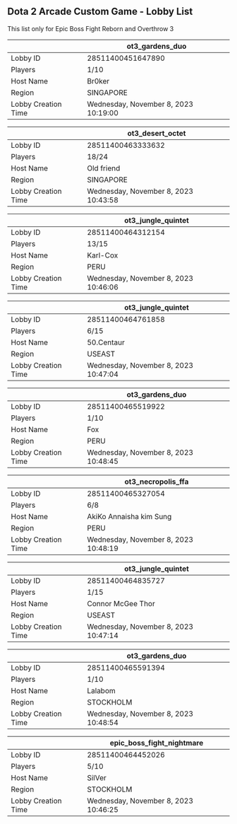 ## Dota 2 Arcade Custom Game - Lobby List

This list only for Epic Boss Fight Reborn and Overthrow 3

|  | ot3_gardens_duo |
| ------ | ------ |
| Lobby ID | 28511400451647890 |
| Players | 1/10 |
| Host Name | Br0ker |
| Region | SINGAPORE |
| Lobby Creation Time | Wednesday, November 8, 2023 10:19:00 |


|  | ot3_desert_octet |
| ------ | ------ |
| Lobby ID | 28511400463333632 |
| Players | 18/24 |
| Host Name | Old friend |
| Region | SINGAPORE |
| Lobby Creation Time | Wednesday, November 8, 2023 10:43:58 |


|  | ot3_jungle_quintet |
| ------ | ------ |
| Lobby ID | 28511400464312154 |
| Players | 13/15 |
| Host Name | Karl-Cox |
| Region | PERU |
| Lobby Creation Time | Wednesday, November 8, 2023 10:46:06 |


|  | ot3_jungle_quintet |
| ------ | ------ |
| Lobby ID | 28511400464761858 |
| Players | 6/15 |
| Host Name | 50.Centaur |
| Region | USEAST |
| Lobby Creation Time | Wednesday, November 8, 2023 10:47:04 |


|  | ot3_gardens_duo |
| ------ | ------ |
| Lobby ID | 28511400465519922 |
| Players | 1/10 |
| Host Name | Fox |
| Region | PERU |
| Lobby Creation Time | Wednesday, November 8, 2023 10:48:45 |


|  | ot3_necropolis_ffa |
| ------ | ------ |
| Lobby ID | 28511400465327054 |
| Players | 6/8 |
| Host Name | AkiKo Annaisha kim Sung |
| Region | PERU |
| Lobby Creation Time | Wednesday, November 8, 2023 10:48:19 |


|  | ot3_jungle_quintet |
| ------ | ------ |
| Lobby ID | 28511400464835727 |
| Players | 1/15 |
| Host Name | Connor McGee Thor |
| Region | USEAST |
| Lobby Creation Time | Wednesday, November 8, 2023 10:47:14 |


|  | ot3_gardens_duo |
| ------ | ------ |
| Lobby ID | 28511400465591394 |
| Players | 1/10 |
| Host Name | Lalabom |
| Region | STOCKHOLM |
| Lobby Creation Time | Wednesday, November 8, 2023 10:48:54 |


|  | epic_boss_fight_nightmare |
| ------ | ------ |
| Lobby ID | 28511400464452026 |
| Players | 5/10 |
| Host Name | SilVer |
| Region | STOCKHOLM |
| Lobby Creation Time | Wednesday, November 8, 2023 10:46:25 |


